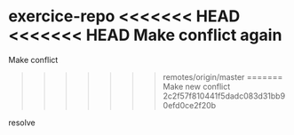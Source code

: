 
 exercice-repo
<<<<<<< HEAD
<<<<<<< HEAD
Make conflict again
=======
Make conflict
>>>>>>> remotes/origin/master
=======
Make  new  conflict
>>>>>>> 2c2f57f810441f5dadc083d31bb90efd0ce2f20b

resolve


